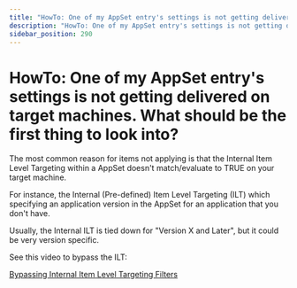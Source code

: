 ```yaml
---
title: "HowTo: One of my AppSet entry's settings is not getting delivered on target machines. What should be the first thing to look into?"
description: "HowTo: One of my AppSet entry's settings is not getting delivered on target machines. What should be the first thing to look into?"
sidebar_position: 290
---
```


# HowTo: One of my AppSet entry's settings is not getting delivered on target machines. What should be the first thing to look into?

The most common reason for items not applying is that the Internal Item Level Targeting within a
AppSet doesn't match/evaluate to TRUE on your target machine.

For instance, the Internal (Pre-defined) Item Level Targeting (ILT) which specifying an application
version in the AppSet for an application that you don't have.

Usually, the Internal ILT is tied down for "Version X and Later", but it could be very version
specific.

See this video to bypass the ILT:

[Bypassing Internal Item Level Targeting Filters](/docs/endpointpolicymanager/knowledgebase/applicationmanager/videolearningcenter/featurestechsupport/itemleveltargetingbypass.md)
